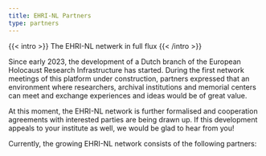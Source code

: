 ```yaml
---
title: EHRI-NL Partners
type: partners
---
```


{{< intro >}}
The EHRI-NL netwerk in full flux
{{< /intro >}}



Since early 2023, the development of a Dutch branch of the European Holocaust Research Infrastructure has started. During the first network meetings of this platform under construction, partners expressed that an environment where researchers, archival institutions and memorial centers can meet and exchange experiences and ideas would be of great value.

At this moment, the EHRI-NL network is further formalised and cooperation agreements with interested parties are being drawn up. If this development appeals to your institute as well, we would be glad to hear from you!

Currently, the growing EHRI-NL network consists of the following partners:
